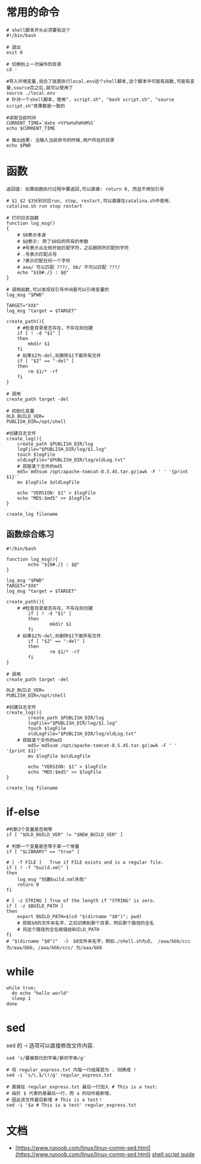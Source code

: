 # 常用的命令

```shell script
# shell脚本开头必须要有这个
#!/bin/bash

# 退出
exit 0

# 切换到上一次操作的目录
cd -

#导入环境变量,说白了就是执行local.env这个shell脚本,这个脚本中可能有函数,可能有变量,source完之后,就可以使用了
source ./local.env
# 针对一个shell脚本，使用". script.sh", "bash script.sh", "source script.sh"效果都是一致的

#读取当前时间
CURRENT_TIME=`date +%Y%m%d%H%M%S`
echo $CURRENT_TIME

# 输出结果: 当输入当前命令的时候,用户所在的目录
echo $PWD
```

# 函数

    返回值: 如果函数执行过程中要返回,可以直接: return 0, 而且不用加引号

```shell
# $1 $2 $3分别对应run, stop, restart,可以直接在catalina.sh中使用.
catalina.sh run stop restart
```

```shell script
# 打印日志函数
function log_msg()
{
	# $0表示本身
	# $@表示: 除了$0后的所有的参数
	# #号表示从左侧开始匹配字符，之后删除所匹配的字符
	# .号表示匹配点号
	# ?表示匹配任何一个字符
	# aaa/ 可以匹配 ???/, bb/ 不可以匹配 ???/
	echo "${0#./} : $@"
}

# 调用函数,可以发现双引号中间是可以引用变量的
log_msg "$PWD"

TARGET="XXX"
log_msg "target = $TARGET"
```

```shell script
create_path(){
    # #检查目录是否存在，不存在则创建
	if [ ! -d "$1" ]
	then
		mkdir $1
	fi
    # 如果$2为-del,则删除$1下面所有文件
	if [ "$2" == "-del" ]
	then
		rm $1/* -rf
	fi
}

# 调用
create_path target -del
```

```shell script
# 初始化变量
OLD_BUILD_VER=
PUBLISH_DIR=/opt/shell

#创建日志文件
create_log(){
	create_path $PUBLISH_DIR/log
	logFile="$PUBLISH_DIR/log/$1.log"
	touch $logFile
	oldLogFile="$PUBLISH_DIR/log/oldLog.txt"
    # 获取某个文件的md5
	md5=`md5sum /opt/apache-tomcat-8.5.45.tar.gz|awk -F ' ' '{print $1}'`
	mv $logFile $oldLogFile
	
	echo "VERSION: $1" > $logFile
	echo "MD5:$md5" >> $logFile
}

create_log filename
```

## 函数综合练习

```shell script
#!/bin/bash

function log_msg(){
        echo "${0#./} : $@"
}

log_msg "$PWD"
TARGET="XXX"
log_msg "target = $TARGET"

create_path(){
    # #检查目录是否存在，不存在则创建
        if [ ! -d "$1" ]
        then
                mkdir $1
        fi
    # 如果$2为-del,则删除$1下面所有文件
        if [ "$2" == "-del" ]
        then
                rm $1/* -rf
        fi
}

# 调用
create_path target -del
          
OLD_BUILD_VER=
PUBLISH_DIR=/opt/shell

#创建日志文件
create_log(){ 
        create_path $PUBLISH_DIR/log
        logFile="$PUBLISH_DIR/log/$1.log"
        touch $logFile
        oldLogFile="$PUBLISH_DIR/log/oldLog.txt"
    # 获取某个文件的md5
        md5=`md5sum /opt/apache-tomcat-8.5.45.tar.gz|awk -F ' ' '{print $1}'`
        mv $logFile $oldLogFile

        echo "VERSION: $1" > $logFile
        echo "MD5:$md5" >> $logFile
}

create_log filename
```

# if-else

```shell script
#判断2个变量是否相等
if [ "$OLD_BUILD_VER" != "$NEW_BUILD_VER" ]

# 判断一个变量是否等于某一个常量
if [ "$LIBRARY" == "true" ]
```

```shell script
# [ -f FILE ]	True if FILE exists and is a regular file.
if [ ! -f "build.xml" ]
then
    log_msg "创建build.xml失败"
    return 0
fi
```

```shell script
# [ -z STRING ]	True of the length if "STRING" is zero.
if [ -z $BUILD_PATH ]
then
	export BUILD_PATH=$(cd "$(dirname "$0")"; pwd) 
	# 获取$0的文件夹名字，之后切换到那个目录，然后那个路径的全名
	# 将这个路径的全名赋值给BUILD_PATH
fi
# "$(dirname "$0")"  -》 $0文件夹名字，例如./shell.sh为点， /aaa/bbb/ccc 为/aaa/bbb, /aaa/bbb/ccc/ 为/aaa/bbb
```

# while 

```shell script
while true; 
  do echo "hello world"
  sleep 1
done
```

# sed

sed 的 -i 选项可以直接修改文件内容.

```shell
sed 's/要被取代的字串/新的字串/g'

# 将 regular_express.txt 内每一行结尾若为 . 则换成 !
sed -i 's/\.$/\!/g' regular_express.txt

# 直接在 regular_express.txt 最后一行加入 # This is a test:
# 由於 $ 代表的是最后一行，而 a 的动作是新增，
# 因此该文件最后新增 # This is a test！
sed -i '$a # This is a test' regular_express.txt
```

# 文档

- [https://www.runoob.com/linux/linux-comm-sed.html](https://www.runoob.com/linux/linux-comm-sed.html)
[shell script guide](http://tldp.org/LDP/Bash-Beginners-Guide/html/sect_07_01.html)
